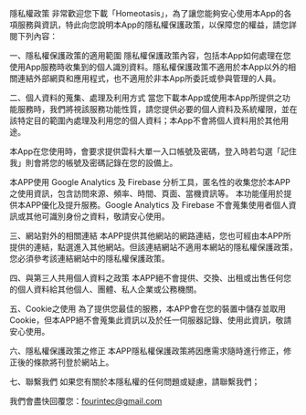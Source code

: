 隱私權政策
非常歡迎您下載「Homeotasis」，為了讓您能夠安心使用本App的各項服務與資訊，特此向您說明本App的隱私權保護政策，以保障您的權益，請您詳閱下列內容：

一、隱私權保護政策的適用範圍
隱私權保護政策內容，包括本App如何處理在您使用App服務時收集到的個人識別資料。隱私權保護政策不適用於本App以外的相關連結外部網頁和應用程式，也不適用於非本App所委託或參與管理的人員。

二、個人資料的蒐集、處理及利用方式
當您下載本App或使用本App所提供之功能服務時，我們將視該服務功能性質，請您提供必要的個人資料及系統權限，並在該特定目的範圍內處理及利用您的個人資料；本App不會將個人資料用於其他用途。

本App在您使用時，會要求提供雲科大單一入口帳號及密碼，登入時若勾選「記住我」則會將您的帳號及密碼記錄在您的設備上。

本APP使用 Google Analytics 及 Firebase 分析工具，匿名性的收集您於本APP之使用資訊，包含訪問來源、頻率、時間、頁面、當機資訊等。 本功能僅用於提供本APP優化及提升服務。Google Analytics 及 Firebase 不會蒐集使用者個人資訊或其他可識別身份之資料，敬請安心使用。

三、網站對外的相關連結
本APP提供其他網站的網路連結，您也可經由本APP所提供的連結，點選進入其他網站。但該連結網站不適用本網站的隱私權保護政策，您必須參考該連結網站中的隱私權保護政策。

四、與第三人共用個人資料之政策
本APP絕不會提供、交換、出租或出售任何您的個人資料給其他個人、團體、私人企業或公務機關。

五、Cookie之使用
為了提供您最佳的服務，本APP會在您的裝置中儲存並取用Cookie，但本APP絕不會蒐集此資訊以及於任一伺服器記錄、使用此資訊，敬請安心使用。

六、隱私權保護政策之修正
本APP隱私權保護政策將因應需求隨時進行修正，修正後的條款將刊登於網站上。

七、聯繫我們
如果您有關於本隱私權的任何問題或疑慮，請聯繫我們；

我們會盡快回覆您：fourintec@gmail.com
